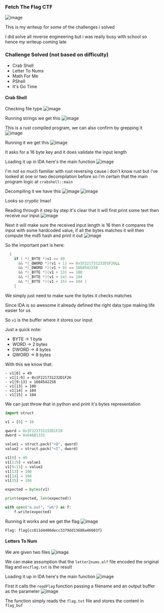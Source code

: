 <h3> Fetch The Flag CTF </h3>

![image](https://github.com/user-attachments/assets/0e0fd28f-0748-4ce2-b415-f7b68321237f)

This is my writeup for some of the challenges i solved

I did solve all reverse engineering but i was really busy with school so hence my writeup coming late

### Challenge Solved (not based on difficulty)
- Crab Shell
- Letter To Nums
- Math For Me
- PShell
- It's Go Time


#### Crab Shell
Checking file type
![image](https://github.com/user-attachments/assets/0de1fe75-3fef-4e22-b5fd-ac0e4b3636ae)

Running strings we get this
![image](https://github.com/user-attachments/assets/f0f01a67-9069-41ad-bf93-45aaff58376c)

This is a rust compiled program, we can also confirm by grepping it
![image](https://github.com/user-attachments/assets/f7c1de05-7134-4cd7-a154-a81f64bca683)

Running it we get this
![image](https://github.com/user-attachments/assets/6b828840-480a-408e-953b-68ff32dc2423)

It asks for a 16 byte key and it does validate the input length

Loading it up in IDA here's the main function
![image](https://github.com/user-attachments/assets/8e4ce70e-9222-4692-95f6-c15a60a7c57a)

I'm not so much familiar with rust reversing cause i don't know rust but i've looked at one or two decompilation before so i'm certain that the main program logic at `crabshell::main`

Decompiling it we have this
![image](https://github.com/user-attachments/assets/f3d9428e-7655-4535-b12d-ae24cbf19b6f)
![image](https://github.com/user-attachments/assets/cca302e1-cf63-4f6c-a1de-873b991204f7)

Looks so cryptic lmao!

Reading through it step by step it's clear that it will first print some text then receive our input
![image](https://github.com/user-attachments/assets/0836803a-b3a3-42a3-ab8f-9c466c044523)

Next it will make sure the received input length is 16 then it compares the input with some hardcoded value, if all the bytes matches it will then compute the md5 hash and print it out
![image](https://github.com/user-attachments/assets/0e913ed9-bad1-455a-be70-8bd8bfbce3c7)

So the important part is here:

```c
  {
    if ( *(_BYTE *)v1 == 49
      && *(_QWORD *)(v1 + 1) == 0x1F221731232D1F26LL
      && *(_DWORD *)(v1 + 9) == 1684542258
      && *(_BYTE *)(v1 + 13) == 100
      && *(_BYTE *)(v1 + 14) == 104
      && *(_BYTE *)(v1 + 15) == 104 )
    {
```

We simply just need to make sure the bytes it checks matches

Since IDA is so awesome it already defined the right data type making life easier for us

So `v1` is the buffer where it stores our input

Just a quick note:
- BYTE -> 1 byte
- WORD -> 2 bytes
- DWORD -> 4 bytes
- QWORD -> 8 bytes

With this we know that:

```
- v1[0] = 49
- v1[1:9] = 0x1F221731232D1F26
- v1[9:13] = 1684542258
- v1[13] = 100
- v1[14] = 104
- v1[15] = 104
```

We can just throw that in python and print it's bytes representation

```python
import struct

v1 = [0] * 16

qword = 0x1F221731232D1F26
dword = 0x64681332

value1 = struct.pack("<Q", qword)
value2 = struct.pack("<I", dword)

v1[0] = 49
v1[1:9] = value1
v1[9:13] = value2
v1[13] = 100
v1[14] = 104
v1[15] = 104

expected = bytes(v1)

print(expected, len(expected))

with open("a.out", "wb") as f:
    f.write(expected)
```

Running it works and we get the flag
![image](https://github.com/user-attachments/assets/2a55049f-ce47-4464-a03c-47e23353c877)

```
Flag: flag{cc811d4486decc3379dd13688a46603f}
```

#### Letters To Num

We are given two files
![image](https://github.com/user-attachments/assets/9020ea56-fbde-499c-9b58-15d25619c2bb)

We can make assumption that the `letter2nums.elf` file encoded the original flag and `encflag.txt` is the result

Loading it up in IDA here's the main function
![image](https://github.com/user-attachments/assets/35a5c8bc-8634-48bc-9c10-6dbfc6e7174b)

First it calls the `readFlag` function passing a filename and an output buffer as the parameter
![image](https://github.com/user-attachments/assets/baf44057-f2df-46e1-b083-f1174b04354d)

The function simply reads the `flag.txt` file and stores the content in `flag_buf`
































